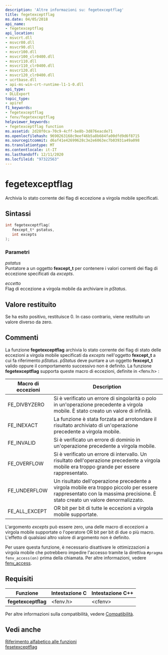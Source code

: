 ```yaml
---
description: 'Altre informazioni su: fegetexceptflag'
title: fegetexceptflag
ms.date: 04/05/2018
api_name:
- fegetexceptflag
api_location:
- msvcrt.dll
- msvcr80.dll
- msvcr90.dll
- msvcr100.dll
- msvcr100_clr0400.dll
- msvcr110.dll
- msvcr110_clr0400.dll
- msvcr120.dll
- msvcr120_clr0400.dll
- ucrtbase.dll
- api-ms-win-crt-runtime-l1-1-0.dll
api_type:
- DLLExport
topic_type:
- apiref
f1_keywords:
- fegetexceptflag
- fenv/fegetexceptflag
helpviewer_keywords:
- fegetexceptflag function
ms.assetid: 2d28f0ca-70c9-4cff-be8b-3d876eacde71
ms.openlocfilehash: 9690263168c9eef46b5a8b684fa00dfd9d6f8715
ms.sourcegitcommit: d6af41e42699628c3e2e6063ec7b03931a49a098
ms.translationtype: MT
ms.contentlocale: it-IT
ms.lasthandoff: 12/11/2020
ms.locfileid: "97322563"
---
```

# <a name="fegetexceptflag"></a>fegetexceptflag

Archivia lo stato corrente dei flag di eccezione a virgola mobile specificati.

## <a name="syntax"></a>Sintassi

```C
int fegetexceptflag(
   fexcept_t* pstatus,
   int excepts
);
```

### <a name="parameters"></a>Parametri

*pstatus*<br/>
Puntatore a un oggetto **fexcept_t** per contenere i valori correnti dei flag di eccezione specificati da *excepts*.

*eccetto*<br/>
Flag di eccezione a virgola mobile da archiviare in *pStatus*.

## <a name="return-value"></a>Valore restituito

Se ha esito positivo, restituisce 0. In caso contrario, viene restituito un valore diverso da zero.

## <a name="remarks"></a>Commenti

La funzione **fegetexceptflag** archivia lo stato corrente dei flag di stato delle eccezioni a virgola mobile specificati da *excepts* nell'oggetto **fexcept_t** a cui fa riferimento *pStatus*.  *pStatus* deve puntare a un oggetto **fexcept_t** valido oppure il comportamento successivo non è definito. La funzione **fegetexceptflag** supporta queste macro di eccezioni, definite in \<fenv.h> :

|Macro di eccezioni|Description|
|---------------------|-----------------|
|FE_DIVBYZERO|Si è verificato un errore di singolarità o polo in un'operazione precedente a virgola mobile. È stato creato un valore di infinità.|
|FE_INEXACT|La funzione è stata forzata ad arrotondare il risultato archiviato di un'operazione precedente a virgola mobile.|
|FE_INVALID|Si è verificato un errore di dominio in un'operazione precedente a virgola mobile.|
|FE_OVERFLOW|Si è verificato un errore di intervallo. Un risultato dell'operazione precedente a virgola mobile era troppo grande per essere rappresentato.|
|FE_UNDERFLOW|Un risultato dell'operazione precedente a virgola mobile era troppo piccolo per essere rappresentato con la massima precisione. È stato creato un valore denormalizzato.|
|FE_ALL_EXCEPT|OR bit per bit di tutte le eccezioni a virgola mobile supportate.|

L'argomento *excepts* può essere zero, una delle macro di eccezioni a virgola mobile supportate o l'operatore OR bit per bit di due o più macro. L'effetto di qualsiasi altro valore di argomento non è definito.

Per usare questa funzione, è necessario disattivare le ottimizzazioni a virgola mobile che potrebbero impedire l'accesso tramite la direttiva `#pragma fenv_access(on)` prima della chiamata. Per altre informazioni, vedere [fenv_access](../../preprocessor/fenv-access.md).

## <a name="requirements"></a>Requisiti

|Funzione|Intestazione C|Intestazione C++|
|--------------|--------------|------------------|
|**fegetexceptflag**|\<fenv.h>|\<cfenv>|

Per altre informazioni sulla compatibilità, vedere [Compatibilità](../../c-runtime-library/compatibility.md).

## <a name="see-also"></a>Vedi anche

[Riferimento alfabetico alle funzioni](crt-alphabetical-function-reference.md)<br/>
[fesetexceptflag](fesetexceptflag2.md)<br/>
